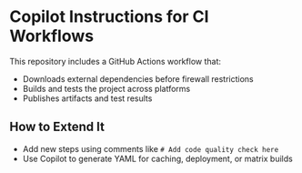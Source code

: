 # Copilot Instructions for CI Workflows

This repository includes a GitHub Actions workflow that:

- Downloads external dependencies before firewall restrictions
- Builds and tests the project across platforms
- Publishes artifacts and test results

## How to Extend It

- Add new steps using comments like `# Add code quality check here`
- Use Copilot to generate YAML for caching, deployment, or matrix builds
